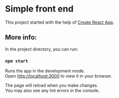 # Simple front end

This project started with the help of [Create React App](https://github.com/facebook/create-react-app).

## More info:

In the project directory, you can run:

### `npm start`

Runs the app in the development mode.\
Open [http://localhost:3000](http://localhost:3000) to view it in your browser.

The page will reload when you make changes.\
You may also see any lint errors in the console.

